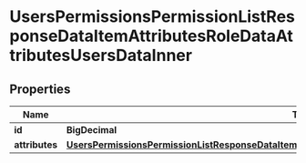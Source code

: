 

# UsersPermissionsPermissionListResponseDataItemAttributesRoleDataAttributesUsersDataInner


## Properties

| Name | Type | Description | Notes |
|------------ | ------------- | ------------- | -------------|
|**id** | **BigDecimal** |  |  [optional] |
|**attributes** | [**UsersPermissionsPermissionListResponseDataItemAttributesRoleDataAttributesUsersDataInnerAttributes**](UsersPermissionsPermissionListResponseDataItemAttributesRoleDataAttributesUsersDataInnerAttributes.md) |  |  [optional] |



